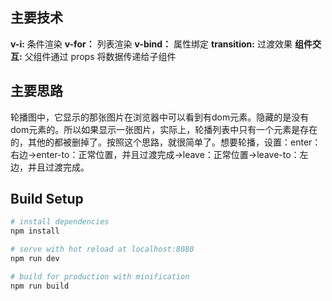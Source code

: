 ## 主要技术

 **v-i:** 条件渲染
 **v-for：** 列表渲染
 **v-bind：** 属性绑定
 **transition:** 过渡效果
 **组件交互:** 父组件通过 props 将数据传递给子组件

## 主要思路

轮播图中，它显示的那张图片在浏览器中可以看到有dom元素。隐藏的是没有dom元素的。所以如果显示一张图片，实际上，轮播列表中只有一个元素是存在的，其他的都被删掉了。按照这个思路，就很简单了。想要轮播，设置：enter：右边→enter-to：正常位置，并且过渡完成→leave：正常位置→leave-to：左边，并且过渡完成。

## Build Setup

``` bash
# install dependencies
npm install

# serve with hot reload at localhost:8080
npm run dev

# build for production with minification
npm run build
